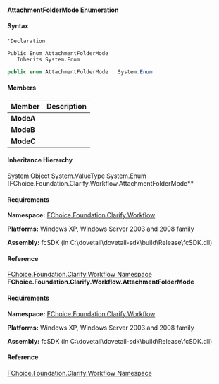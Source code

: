 #### AttachmentFolderMode Enumeration

#### Syntax

```vbnet
'Declaration

Public Enum AttachmentFolderMode
   Inherits System.Enum
```

```csharp
public enum AttachmentFolderMode : System.Enum
```

#### Members

| Member | Description |
| --- | --- |
| **ModeA** |   |
| **ModeB** |   |
| **ModeC** |   |

#### Inheritance Hierarchy

System.Object
System.ValueType
System.Enum
[FChoice.Foundation.Clarify.Workflow.AttachmentFolderMode**

#### Requirements

**Namespace:** [FChoice.Foundation.Clarify.Workflow](fcSDK~FChoice.Foundation.Clarify.Workflow_namespace.md)

**Platforms:** Windows XP, Windows Server 2003 and 2008 family

**Assembly:** fcSDK (in C:\\dovetail\\dovetail-sdk\\build\\Release\\fcSDK.dll)

#### Reference

[FChoice.Foundation.Clarify.Workflow Namespace](fcSDK~FChoice.Foundation.Clarify.Workflow_namespace.md)
**FChoice.Foundation.Clarify.Workflow.AttachmentFolderMode**

#### Requirements

**Namespace:** [FChoice.Foundation.Clarify.Workflow](fcSDK~FChoice.Foundation.Clarify.Workflow_namespace.md)

**Platforms:** Windows XP, Windows Server 2003 and 2008 family

**Assembly:** fcSDK (in C:\\dovetail\\dovetail-sdk\\build\\Release\\fcSDK.dll)

#### Reference

[FChoice.Foundation.Clarify.Workflow Namespace](fcSDK~FChoice.Foundation.Clarify.Workflow_namespace.md)
